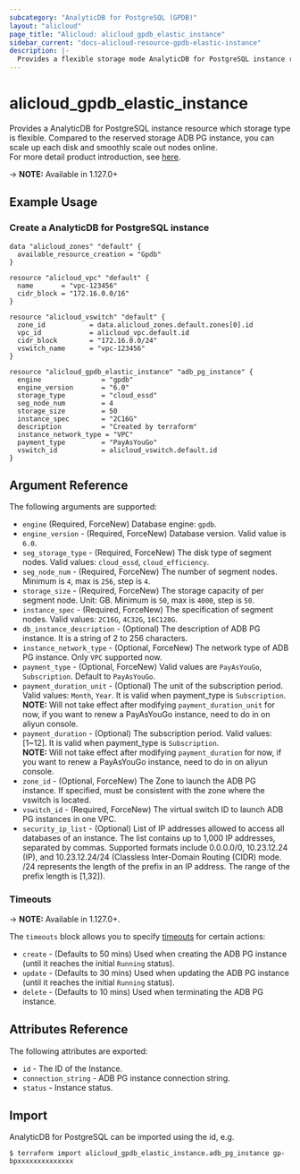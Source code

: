 ```yaml
---
subcategory: "AnalyticDB for PostgreSQL (GPDB)"
layout: "alicloud"
page_title: "Alicloud: alicloud_gpdb_elastic_instance"
sidebar_current: "docs-alicloud-resource-gpdb-elastic-instance"
description: |-
  Provides a flexible storage mode AnalyticDB for PostgreSQL instance resource.
---
```


# alicloud\_gpdb\_elastic\_instance

Provides a AnalyticDB for PostgreSQL instance resource which storage type is flexible. Compared to the reserved storage ADB PG instance, you can scale up each disk and smoothly scale out nodes online.  
For more detail product introduction, see [here](https://www.alibabacloud.com/help/doc-detail/141368.htm).

-> **NOTE:**  Available in 1.127.0+



## Example Usage

### Create a AnalyticDB for PostgreSQL instance

```
data "alicloud_zones" "default" {
  available_resource_creation = "Gpdb"
}

resource "alicloud_vpc" "default" {
  name       = "vpc-123456"
  cidr_block = "172.16.0.0/16"
}

resource "alicloud_vswitch" "default" {
  zone_id           = data.alicloud_zones.default.zones[0].id
  vpc_id            = alicloud_vpc.default.id
  cidr_block        = "172.16.0.0/24"
  vswitch_name      = "vpc-123456"
}

resource "alicloud_gpdb_elastic_instance" "adb_pg_instance" {
  engine               = "gpdb"
  engine_version       = "6.0"
  storage_type         = "cloud_essd"
  seg_node_num         = 4
  storage_size         = 50
  instance_spec        = "2C16G"
  description          = "Created by terraform"
  instance_network_type = "VPC"
  payment_type         = "PayAsYouGo"
  vswitch_id           = alicloud_vswitch.default.id
}

```

## Argument Reference

The following arguments are supported:

* `engine` (Required, ForceNew) Database engine: `gpdb`.
* `engine_version` - (Required, ForceNew) Database version. Valid value is `6.0`.
* `seg_storage_type` - (Required, ForceNew) The disk type of segment nodes. Valid values: `cloud_essd`, `cloud_efficiency`.
* `seg_node_num` - (Required, ForceNew) The number of segment nodes. Minimum is `4`, max is `256`, step is `4`.
* `storage_size` - (Required, ForceNew) The storage capacity of per segment node. Unit: GB. Minimum is `50`, max is `4000`, step is `50`. 
* `instance_spec` - (Required, ForceNew) The specification of segment nodes. Valid values: `2C16G`, `4C32G`, `16C128G`.
* `db_instance_description` - (Optional) The description of ADB PG instance. It is a string of 2 to 256 characters.
* `instance_network_type` - (Optional, ForceNew) The network type of ADB PG instance. Only `VPC` supported now.
* `payment_type` - (Optional, ForceNew) Valid values are `PayAsYouGo`, `Subscription`. Default to `PayAsYouGo`.
* `payment_duration_unit` - (Optional) The unit of the subscription period. Valid values: `Month`, `Year`. It is valid when payment_type is `Subscription`.  
  **NOTE:** Will not take effect after modifying `payment_duration_unit` for now, if you want to renew a PayAsYouGo instance, need to do in on aliyun console.
* `payment_duration` - (Optional) The subscription period. Valid values: [1~12]. It is valid when payment_type is `Subscription`.  
  **NOTE:** Will not take effect after modifying `payment_duration` for now, if you want to renew a PayAsYouGo instance, need to do in on aliyun console.
* `zone_id` - (Optional, ForceNew) The Zone to launch the ADB PG instance. If specified, must be consistent with the zone where the vswitch is located.
* `vswitch_id` - (Required, ForceNew) The virtual switch ID to launch ADB PG instances in one VPC.
* `security_ip_list` - (Optional) List of IP addresses allowed to access all databases of an instance. The list contains up to 1,000 IP addresses, separated by commas. Supported formats include 0.0.0.0/0, 10.23.12.24 (IP), and 10.23.12.24/24 (Classless Inter-Domain Routing (CIDR) mode. /24 represents the length of the prefix in an IP address. The range of the prefix length is [1,32]).


### Timeouts

-> **NOTE:** Available in 1.127.0+.

The `timeouts` block allows you to specify [timeouts](https://www.terraform.io/docs/configuration-0-11/resources.html#timeouts) for certain actions:

* `create` - (Defaults to 50 mins) Used when creating the ADB PG instance (until it reaches the initial `Running` status). 
* `update` - (Defaults to 30 mins) Used when updating the ADB PG instance (until it reaches the initial `Running` status).
* `delete` - (Defaults to 10 mins) Used when terminating the ADB PG instance.

## Attributes Reference

The following attributes are exported:

* `id` - The ID of the Instance.
* `connection_string` - ADB PG instance connection string.
* `status` - Instance status.

## Import

AnalyticDB for PostgreSQL can be imported using the id, e.g.

```
$ terraform import alicloud_gpdb_elastic_instance.adb_pg_instance gp-bpxxxxxxxxxxxxxx
```
